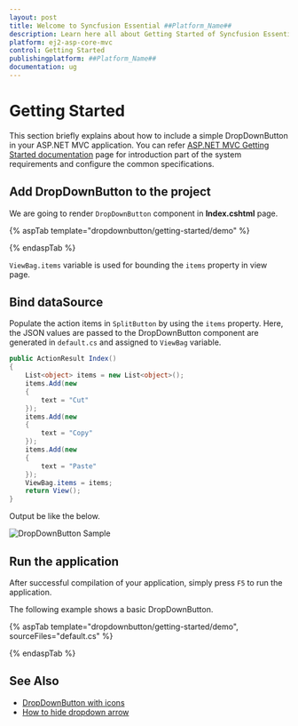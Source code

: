 ```yaml
---
layout: post
title: Welcome to Syncfusion Essential ##Platform_Name##
description: Learn here all about Getting Started of Syncfusion Essential ##Platform_Name## widgets based on HTML5 and jQuery.
platform: ej2-asp-core-mvc
control: Getting Started
publishingplatform: ##Platform_Name##
documentation: ug
---
```



# Getting Started

This section briefly explains about how to include a simple DropDownButton in your ASP.NET MVC application. You can refer [ASP.NET MVC Getting Started documentation](../getting-started) page for introduction part of the system requirements and configure the common specifications.

## Add DropDownButton to the project

We are going to render `DropDownButton` component in **Index.cshtml** page.

{% aspTab template="dropdownbutton/getting-started/demo" %}

{% endaspTab %}

`ViewBag.items` variable is used for bounding the `items` property in view page.

## Bind dataSource

Populate the action items in `SplitButton` by using the `items` property. Here, the JSON values are passed to the
DropDownButton component are generated in `default.cs` and assigned to `ViewBag` variable.

```cs
public ActionResult Index()
{
    List<object> items = new List<object>();
    items.Add(new
    {
        text = "Cut"
    });
    items.Add(new
    {
        text = "Copy"
    });
    items.Add(new
    {
        text = "Paste"
    });
    ViewBag.items = items;
    return View();
}

```

Output be like the below.

![DropDownButton Sample](./images/drop-down-button.PNG)

## Run the application

 After successful compilation of your application, simply press `F5` to run the application.

 The following example shows a basic DropDownButton.

{% aspTab template="dropdownbutton/getting-started/demo", sourceFiles="default.cs" %}

{% endaspTab %}

## See Also

* [DropDownButton with icons](./icons#dropdownbutton-icons)
* [How to hide dropdown arrow](./how-to/hide-dropdown-arrow)